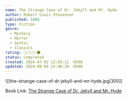 ```yaml
---
name: The Strange Case of Dr. Jekyll and Mr. Hyde
author: Robert Louis Stevenson
published: 1886
type: Fiction
genre:
  - Mystery
  - Horror
  - Gothic
  - Classics
rating: 🌕🌕🌕🌕🌑
status: Completed
created: 2024-07-02 12:56:11 -0500
updated: 2024-08-04 22:46:39 -0500
---
```


![[the-strange-case-of-dr-jekyll-and-mr-hyde.jpg|300]]

Book Link: [The Strange Case of Dr. Jekyll and Mr. Hyde](https://www.goodreads.com/book/show/51496.Dr_Jekyll_and_Mr_Hyde)
